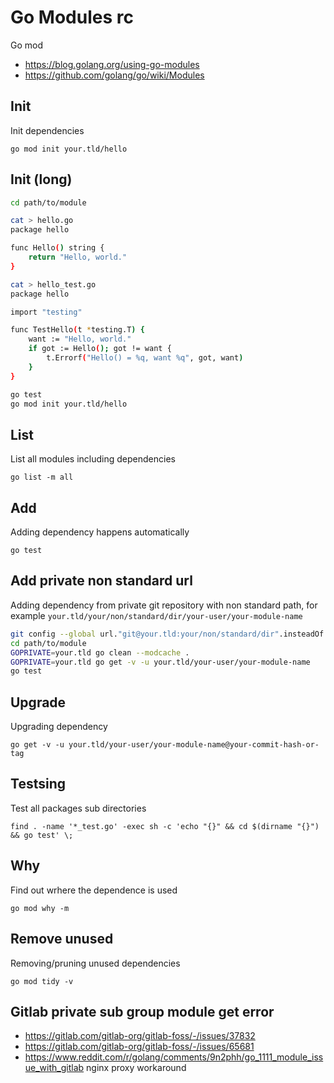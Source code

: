 Go Modules rc
=============

Go mod

* https://blog.golang.org/using-go-modules
* https://github.com/golang/go/wiki/Modules

Init
----

Init dependencies

    go mod init your.tld/hello

Init (long)
-----------

```sh
cd path/to/module

cat > hello.go
package hello

func Hello() string {
    return "Hello, world."
}

cat > hello_test.go
package hello

import "testing"

func TestHello(t *testing.T) {
    want := "Hello, world."
    if got := Hello(); got != want {
        t.Errorf("Hello() = %q, want %q", got, want)
    }
}

go test
go mod init your.tld/hello
```

List
----

List all modules including dependencies

    go list -m all

Add
---

Adding dependency happens automatically

    go test

Add private non standard url
----------------------------

Adding dependency from private git repository with non standard path,
for example `your.tld/your/non/standard/dir/your-user/your-module-name`

```sh
git config --global url."git@your.tld:your/non/standard/dir".insteadOf "https://your.tld/"
cd path/to/module
GOPRIVATE=your.tld go clean --modcache .
GOPRIVATE=your.tld go get -v -u your.tld/your-user/your-module-name
go test
```

Upgrade
-------

Upgrading dependency

    go get -v -u your.tld/your-user/your-module-name@your-commit-hash-or-tag

Testsing
--------

Test all packages sub directories

    find . -name '*_test.go' -exec sh -c 'echo "{}" && cd $(dirname "{}")  && go test' \;

Why
---

Find out wrhere the dependence is used

    go mod why -m

Remove unused
-------------

Removing/pruning unused dependencies

    go mod tidy -v

Gitlab private sub group module get error
-----------------------------------------

* https://gitlab.com/gitlab-org/gitlab-foss/-/issues/37832
* https://gitlab.com/gitlab-org/gitlab-foss/-/issues/65681
* <https://www.reddit.com/r/golang/comments/9n2phh/go_1111_module_issue_with_gitlab> nginx proxy workaround
